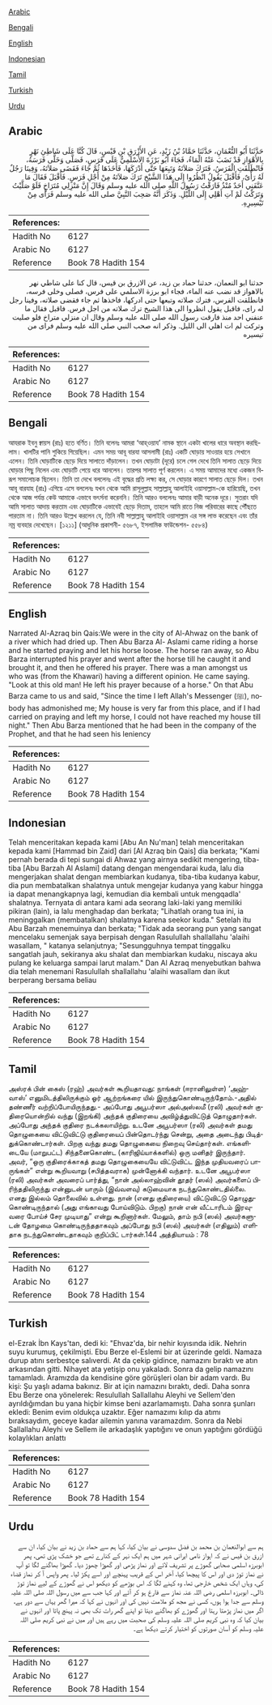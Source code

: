 [Arabic](#arabic)

[Bengali](#bengali)

[English](#english)

[Indonesian](#indonesian)

[Tamil](#tamil)

[Turkish](#turkish)

[Urdu](#urdu)

## Arabic


<div dir="rtl" lang="ar" style={{fontSize:'larger',backgroundColor:'#f8f9fa',padding:20}}>
حَدَّثَنَا أَبُو النُّعْمَانِ، حَدَّثَنَا حَمَّادُ بْنُ زَيْدٍ، عَنِ الأَزْرَقِ بْنِ قَيْسٍ، قَالَ كُنَّا عَلَى شَاطِئِ نَهْرٍ بِالأَهْوَازِ قَدْ نَضَبَ عَنْهُ الْمَاءُ، فَجَاءَ أَبُو بَرْزَةَ الأَسْلَمِيُّ عَلَى فَرَسٍ، فَصَلَّى وَخَلَّى فَرَسَهُ، فَانْطَلَقَتِ الْفَرَسُ، فَتَرَكَ صَلاَتَهُ وَتَبِعَهَا حَتَّى أَدْرَكَهَا، فَأَخَذَهَا ثُمَّ جَاءَ فَقَضَى صَلاَتَهُ، وَفِينَا رَجُلٌ لَهُ رَأْىٌ، فَأَقْبَلَ يَقُولُ انْظُرُوا إِلَى هَذَا الشَّيْخِ تَرَكَ صَلاَتَهُ مِنْ أَجْلِ فَرَسٍ‏.‏ فَأَقْبَلَ فَقَالَ مَا عَنَّفَنِي أَحَدٌ مُنْذُ فَارَقْتُ رَسُولَ اللَّهِ صلى الله عليه وسلم وَقَالَ إِنَّ مَنْزِلِي مُتَرَاخٍ فَلَوْ صَلَّيْتُ وَتَرَكْتُ لَمْ آتِ أَهْلِي إِلَى اللَّيْلِ‏.‏ وَذَكَرَ أَنَّهُ صَحِبَ النَّبِيَّ صلى الله عليه وسلم فَرَأَى مِنْ تَيْسِيرِهِ‏.‏
</div>
<div style={{backgroundColor:'#f8f9fa',padding:20, marginBottom: 10}}><table> <thead> <tr> <th>References:</th> <th></th> </tr> </thead> <tbody><tr><td>Hadith No</td><td>6127</td></tr><tr><td>Arabic No</td><td>6127</td></tr><tr><td>Reference</td><td>Book 78 Hadith 154</td></tr></tbody></table></div>


<div dir="rtl" lang="ar" style={{fontSize:'larger',backgroundColor:'#f8f9fa',padding:20}}>
حدثنا ابو النعمان، حدثنا حماد بن زيد، عن الازرق بن قيس، قال كنا على شاطي نهر بالاهواز قد نضب عنه الماء، فجاء ابو برزة الاسلمي على فرس، فصلى وخلى فرسه، فانطلقت الفرس، فترك صلاته وتبعها حتى ادركها، فاخذها ثم جاء فقضى صلاته، وفينا رجل له راى، فاقبل يقول انظروا الى هذا الشيخ ترك صلاته من اجل فرس. فاقبل فقال ما عنفني احد منذ فارقت رسول الله صلى الله عليه وسلم وقال ان منزلي متراخ فلو صليت وتركت لم ات اهلي الى الليل. وذكر انه صحب النبي صلى الله عليه وسلم فراى من تيسيره
</div>
<div style={{backgroundColor:'#f8f9fa',padding:20, marginBottom: 10}}><table> <thead> <tr> <th>References:</th> <th></th> </tr> </thead> <tbody><tr><td>Hadith No</td><td>6127</td></tr><tr><td>Arabic No</td><td>6127</td></tr><tr><td>Reference</td><td>Book 78 Hadith 154</td></tr></tbody></table></div>

## Bengali


<div dir="ltr" lang="bn" style={{fontSize:'larger',backgroundColor:'#f8f9fa',padding:20}}>
আযরাক ইবনু ক্বায়স (রাঃ) হতে বর্ণিত। তিনি বলেনঃ আমরা ‘আহ্ওয়ায’ নামক স্থানে একটা খালের ধারে অবস্থান করছিলাম। খালটির পানি শুকিয়ে গিয়েছিল। এমন সময় আবূ বারযা আসলামী (রাঃ) একটি ঘোড়ায় সাওয়ার হয়ে সেখানে এলেন। তিনি ঘোড়াটিকে ছেড়ে দিয়ে সালাতে দাঁড়ালেন। তখন ঘোড়াটা (দূরে) চলে গেল দেখে তিনি সালাত ছেড়ে দিয়ে ঘোড়ার পিছু নিলেন এবং ঘোড়াটি পেয়ে ধরে আনলেন। তারপর সালাত পূর্ণ করলেন। এ সময় আমাদের মধ্যে একজন বিরূপ সমালোচক ছিলেন। তিনি তা দেখে বললেনঃ এই বৃদ্ধের প্রতি লক্ষ্য কর, সে ঘোড়ার কারণে সালাত ছেড়ে দিল। তখন আবূ বারযাহ (রাঃ) এগিয়ে এসে বললেনঃ যখন থেকে আমি রাসূলুল্লাহ সাল্লাল্লাহু আলাইহি ওয়াসাল্লাম-কে হারিয়েছি, তখন থেকে আজ পর্যন্ত কেউ আমাকে এভাবে ভৎর্সনা করেননি। তিনি আরও বললেনঃ আমার বাড়ী অনেক দূরে। সুতরাং যদি আমি সালাত আদায় করতাম এবং ঘোড়াটিকে এভাবেই ছেড়ে দিতাম, তাহলে আমি রাতে নিজ পরিবারের কাছে পৌঁছতে পারতাম না। তিনি আরও উল্লেখ করলেন যে, তিনি নবী সাল্লাল্লাহু আলাইহি ওয়াসাল্লাম এর সঙ্গ লাভ করেছেন এবং তাঁর নম্র ব্যবহার দেখেছেন। [১২১১] (আধুনিক প্রকাশনী- ৫৬৮৭, ইসলামিক ফাউন্ডেশন- ৫৫৮৪)
</div>
<div style={{backgroundColor:'#f8f9fa',padding:20, marginBottom: 10}}><table> <thead> <tr> <th>References:</th> <th></th> </tr> </thead> <tbody><tr><td>Hadith No</td><td>6127</td></tr><tr><td>Arabic No</td><td>6127</td></tr><tr><td>Reference</td><td>Book 78 Hadith 154</td></tr></tbody></table></div>

## English


<div dir="ltr" lang="en" style={{fontSize:'larger',backgroundColor:'#f8f9fa',padding:20}}>
Narrated Al-Azraq bin Qais:We were in the city of Al-Ahwaz on the bank of a river which had dried up. Then Abu Barza Al- Aslami came riding a horse and he started praying and let his horse loose. The horse ran away, so Abu Barza interrupted his prayer and went after the horse till he caught it and brought it, and then he offered his prayer. There was a man amongst us who was (from the Khawari) having a different opinion. He came saying. "Look at this old man! He left his prayer because of a horse." On that Abu Barza came to us and said, "Since the time I left Allah's Messenger (ﷺ), nobody has admonished me; My house is very far from this place, and if I had carried on praying and left my horse, I could not have reached my house till night." Then Abu Barza mentioned that he had been in the company of the Prophet, and that he had seen his leniency
</div>
<div style={{backgroundColor:'#f8f9fa',padding:20, marginBottom: 10}}><table> <thead> <tr> <th>References:</th> <th></th> </tr> </thead> <tbody><tr><td>Hadith No</td><td>6127</td></tr><tr><td>Arabic No</td><td>6127</td></tr><tr><td>Reference</td><td>Book 78 Hadith 154</td></tr></tbody></table></div>

## Indonesian


<div dir="ltr" lang="id" style={{fontSize:'larger',backgroundColor:'#f8f9fa',padding:20}}>
Telah menceritakan kepada kami [Abu An Nu'man] telah menceritakan kepada kami [Hammad bin Zaid] dari [Al Azraq bin Qais] dia berkata; "Kami pernah berada di tepi sungai di Ahwaz yang airnya sedikit mengering, tiba-tiba [Abu Barzah Al Aslami] datang dengan mengendarai kuda, lalu dia mengerjakan shalat dengan membiarkan kudanya, tiba-tiba kudanya kabur, dia pun membatalkan shalatnya untuk mengejar kudanya yang kabur hingga ia dapat menangkapnya lagi, kemudian dia kembali untuk mengqadla' shalatnya. Ternyata di antara kami ada seorang laki-laki yang memiliki pikiran (lain), ia lalu menghadap dan berkata; "Lihatlah orang tua ini, ia meninggalkan (membatalkan) shalatnya karena seekor kuda." Setelah itu Abu Barzah menemuinya dan berkata; "Tidak ada seorang pun yang sangat mencelaku semenjak saya berpisah dengan Rasulullah shallallahu 'alaihi wasallam, " katanya selanjutnya; "Sesungguhnya tempat tinggalku sangatlah jauh, sekiranya aku shalat dan membiarkan kudaku, niscaya aku pulang ke keluarga sampai larut malam." Dan Al Azraq menyebutkan bahwa dia telah menemani Rasulullah shallallahu 'alaihi wasallam dan ikut berperang bersama beliau
</div>
<div style={{backgroundColor:'#f8f9fa',padding:20, marginBottom: 10}}><table> <thead> <tr> <th>References:</th> <th></th> </tr> </thead> <tbody><tr><td>Hadith No</td><td>6127</td></tr><tr><td>Arabic No</td><td>6127</td></tr><tr><td>Reference</td><td>Book 78 Hadith 154</td></tr></tbody></table></div>

## Tamil


<div dir="ltr" lang="ta" style={{fontSize:'larger',backgroundColor:'#f8f9fa',padding:20}}>
அஸ்ரக் பின் கைஸ் (ரஹ்) அவர்கள் கூறியதாவது: நாங்கள் (ஈரானிலுள்ள) ‘அஹ்வாஸ்’ எனுமிடத்திலிருக்கும் ஓர் ஆற்றங்கரை யில் இருந்துகொண்டிருந்தோம்.-அதில் தண்ணீர் வற்றிப்போயிருந்தது.- அப்போது அபூபர்ஸா அல்அஸ்லமீ (ரலி) அவர்கள் குதிரையொன்றில் வந்து (இறங்கி) அந்தக் குதிரையை அவிழ்த்துவிட்டுத் தொழுதார்கள். அப்போது அந்தக் குதிரை நடக்கலாயிற்று. உடனே அபூபர்ஸா (ரலி) அவர்கள் தமது தொழுகையை விட்டுவிட்டு குதிரையைப் பின்தொடர்ந்து சென்று, அதை அடைந்து பிடித்துக்கொண்டார்கள். பிறகு வந்து தமது தொழுகையை நிறைவு செய்தார்கள். எங்களிடையே (மாறுபட்ட) சிந்தனைகொண்ட (காரிஜிய்யாக்களில்) ஒரு மனிதர் இருந்தார். அவர், “ஒரு குதிரைக்காகத் தமது தொழுகையையே விட்டுவிட்ட இந்த முதியவரைப் பாருங்கள்” என்று கூறியவாறு (சபித்தவராக) முன்னோக்கி வந்தார். உடனே அபூபர்ஸா (ரலி) அவர்கள் அவரைப் பார்த்து, “நான் அல்லாஹ்வின் தூதர் (ஸல்) அவர்களைப் பிரிந்ததிலிருந்து என்னுடன் யாரும் (இவ்வளவு) கடுமையாக நடந்துகொண்டதில்லை. எனது இல்லம் தொலைவில் உள்ளது. நான் (எனது குதிரையை) விட்டுவிட்டு தொழுதுகொண்டிருந்தால் (அது எங்காவது போய்விடும். பிறகு) நான் என் வீட்டாரிடம் இரவுவரை போய்ச் சேர முடியாது” என்று கூறினார்கள். மேலும், தாம் நபி (ஸல்) அவர்களுடன் தோழமை கொண்டிருந்ததாகவும் அப்போது நபி (ஸல்) அவர்கள் (எதிலும்) எளிதாக நடந்துகொண்டதாகவும் குறிப்பிட் டார்கள்.144 அத்தியாயம் : 78
</div>
<div style={{backgroundColor:'#f8f9fa',padding:20, marginBottom: 10}}><table> <thead> <tr> <th>References:</th> <th></th> </tr> </thead> <tbody><tr><td>Hadith No</td><td>6127</td></tr><tr><td>Arabic No</td><td>6127</td></tr><tr><td>Reference</td><td>Book 78 Hadith 154</td></tr></tbody></table></div>

## Turkish


<div dir="ltr" lang="tr" style={{fontSize:'larger',backgroundColor:'#f8f9fa',padding:20}}>
el-Ezrak İbn Kays'tan, dedi ki: "Ehvaz'da, bir nehir kıyısında idik. Nehrin suyu kurumuş, çekilmişti. Ebu Berze el-Eslemi bir at üzerinde geldi. Namaza durup atını serbestçe salıverdi. At da çekip gidince, namazını bıraktı ve atın arkasından gitti. Nihayet ata yetişip onu yakaladı. Sonra da gelip namazını tamamladı. Aramızda da kendisine göre görüşleri olan bir adam vardı. Bu kişi: Şu yaşlı adama bakınız. Bir at için namazını bıraktı, dedi. Daha sonra Ebu Berze ona yönelerek: Resulullah Sallallahu Aleyhi ve Sellem'den ayrıldığımdan bu yana hiçbir kimse beni azarlamamıştı. Daha sonra şunları ekledi: Benim evim oldukça uzaktır. Eğer namazımı kılıp da atımı bıraksaydım, geceye kadar ailemin yanına varamazdım. Sonra da Nebi Sallallahu Aleyhi ve Sellem ile arkadaşlık yaptığını ve onun yaptığını gördüğü kolaylıkları anlattı
</div>
<div style={{backgroundColor:'#f8f9fa',padding:20, marginBottom: 10}}><table> <thead> <tr> <th>References:</th> <th></th> </tr> </thead> <tbody><tr><td>Hadith No</td><td>6127</td></tr><tr><td>Arabic No</td><td>6127</td></tr><tr><td>Reference</td><td>Book 78 Hadith 154</td></tr></tbody></table></div>

## Urdu


<div dir="rtl" lang="ur" style={{fontSize:'larger',backgroundColor:'#f8f9fa',padding:20}}>
ہم سے ابوالنعمان بن محمد بن فضل سدوسی نے بیان کیا، کہا ہم سے حماد بن زید نے بیان کیا، ان سے ازرق بن قیس نے کہ اہواز نامی ایرانی شہر میں ہم ایک نہر کے کنارے تھے جو خشک پڑی تھی، پھر ابوبرزہ اسلمی صحابی گھوڑے پر تشریف لائے اور نماز پڑھی اور گھوڑا چھوڑ دیا۔ گھوڑا بھاگنے لگا تو آپ نے نماز توڑ دی اور اس کا پیچھا کیا، آخر اس کے قریب پہنچے اور اسے پکڑ لیا۔ پھر واپس آ کر نماز قضاء کی، وہاں ایک شخص خارجی تھا، وہ کہنے لگا کہ اس بوڑھے کو دیکھو اس نے گھوڑے کے لیے نماز توڑ ڈالی۔ ابوبرزہ اسلمی رضی اللہ عنہ نماز سے فارغ ہو کر آئے اور کہا جب سے میں رسول اللہ صلی اللہ علیہ وسلم سے جدا ہوا ہوں، کسی نے مجھ کو ملامت نہیں کی اور انہوں نے کہا کہ میرا گھر یہاں سے دور ہے، اگر میں نماز پڑھتا رہتا اور گھوڑے کو بھاگنے دیتا تو اپنے گھر رات تک بھی نہ پہنچ پاتا اور انہوں نے بیان کیا کہ وہ نبی کریم صلی اللہ علیہ وسلم کی صحبت میں رہے ہیں اور میں نے نبی کریم صلی اللہ علیہ وسلم کو آسان صورتوں کو اختیار کرتے دیکھا ہے۔
</div>
<div style={{backgroundColor:'#f8f9fa',padding:20, marginBottom: 10}}><table> <thead> <tr> <th>References:</th> <th></th> </tr> </thead> <tbody><tr><td>Hadith No</td><td>6127</td></tr><tr><td>Arabic No</td><td>6127</td></tr><tr><td>Reference</td><td>Book 78 Hadith 154</td></tr></tbody></table></div>